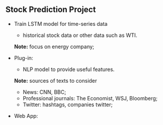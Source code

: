 ## Stock Prediction Project

* Train LSTM model for time-series data
    - historical stock data or other data such as WTI. 
    
    **Note:** focus on energy company;
    
* Plug-in:
    - NLP model to provide useful features.
    
    **Note:** sources of texts to consider
    - News: CNN, BBC;
    - Professional journals: The Economist, WSJ, Bloomberg;
    - Twitter: hashtags, companies twitter;
    
* Web App:

